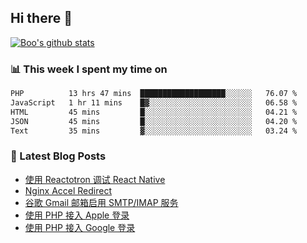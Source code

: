 ## Hi there 👋

[![Boo's github stats](https://github-readme-stats.vercel.app/api?username=0xAiKang)](https://github.com/anuraghazra/github-readme-stats)

<!-- [![Most Used Langs](https://github-readme-stats.vercel.app/api/top-langs/?username=0xAiKang)](https://github.com/anuraghazra/github-readme-stats) -->

### 📊 This week I spent my time on
<!--START_SECTION:waka-->

```txt
PHP          13 hrs 47 mins  ███████████████████░░░░░░   76.07 %
JavaScript   1 hr 11 mins    █▓░░░░░░░░░░░░░░░░░░░░░░░   06.58 %
HTML         45 mins         █░░░░░░░░░░░░░░░░░░░░░░░░   04.21 %
JSON         45 mins         █░░░░░░░░░░░░░░░░░░░░░░░░   04.20 %
Text         35 mins         ▓░░░░░░░░░░░░░░░░░░░░░░░░   03.24 %
```

<!--END_SECTION:waka-->

### 📕 Latest Blog Posts
<!-- BLOG-POST-LIST:START -->
- [使用 Reactotron 调试 React Native](https://www.0x2beace.com/debug-react-native-using-reactotron/)
- [Nginx Accel Redirect](https://www.0x2beace.com/nginx-accel-redirect/)
- [谷歌 Gmail 邮箱启用 SMTP/IMAP 服务](https://www.0x2beace.com/enable-smtp-imap-service-in-google-gmail-mailbox/)
- [使用 PHP 接入 Apple 登录](https://www.0x2beace.com/sign-in-with-apple/)
- [使用 PHP 接入 Google 登录](https://www.0x2beace.com/sign-in-with-google/)
<!-- BLOG-POST-LIST:END -->

